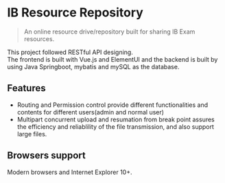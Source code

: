 # IB Resource Repository

> An online resource drive/repository built for sharing IB Exam resources.


This project followed RESTful API designing.  
The frontend is built with Vue.js and ElementUI and the backend is built by using Java Springboot, mybatis and mySQL as the database.

## Features
- Routing and Permission control provide different functionalities and contents for different users(admin and normal user)
- Multipart concurrent upload and resumation from break point assures the efficiency and reliablility of the file transmission, and also support large files. 



## Browsers support  
Modern browsers and Internet Explorer 10+.

